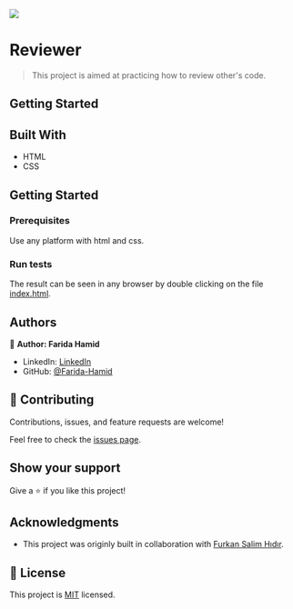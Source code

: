 ![](https://img.shields.io/badge/Microverse-blueviolet)

# Reviewer

> This project is aimed at practicing how to review other's code.


## Getting Started

## Built With

- HTML
- CSS

## Getting Started

### Prerequisites
Use any platform with html and css.

### Run tests
The result can be seen in any browser by double clicking on the file [index.html](https://github.com/Farida-Hamid/reviewer/blob/main/index.html).


## Authors

👤 **Author: Farida Hamid**

- LinkedIn: [LinkedIn](https://linkedin.com/in/farida-hamid)
- GitHub: [@Farida-Hamid](https://github.com/Farida-Hamid)

## 🤝 Contributing

Contributions, issues, and feature requests are welcome!

Feel free to check the [issues page](../../issues/).

## Show your support

Give a ⭐️ if you like this project!

## Acknowledgments

- This project was originly built in collaboration with [Furkan Salim Hıdır](https://github.com/Fsher07).

## 📝 License

This project is [MIT](./MIT.md) licensed.
